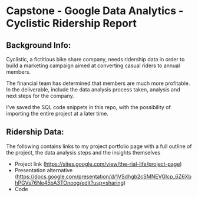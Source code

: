 # Capstone - Google Data Analytics - Cyclistic Ridership Report
## Background Info:
Cyclistic, a fictitious bike share company, needs ridership data in order to build a marketing campaign aimed at converting casual riders to annual members.

The financial team has determined that members are much more profitable. In the deliverable, include the data analysis process taken, analysis and next steps for the company.

I've saved the SQL code snippets in this repo, with the possibility of importing the entire project at a later time.

## Ridership Data:
The following contains links to my project portfolio page with a full outline of the project, the data analysis steps and the insights themselves
- Project link (https://sites.google.com/view/the-rial-life/project-page)
- Presentation alternative (https://docs.google.com/presentation/d/1VSdhgb2cSMNEVGIcp_6Z6XbhPGVs76Ne45bA3TOnoog/edit?usp=sharing)
- Code

